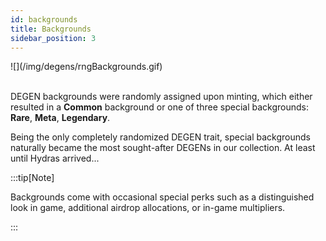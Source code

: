 ```yaml
---
id: backgrounds
title: Backgrounds
sidebar_position: 3
---
```


<div style={{ maxWidth: 500, margin: 'auto' }}>![](/img/degens/rngBackgrounds.gif)</div>
<br />

DEGEN backgrounds were randomly assigned upon minting, which either resulted in a **Common** background or one of three special backgrounds: **Rare**, **Meta**, **Legendary**.

Being the only completely randomized DEGEN trait, special backgrounds naturally became the most sought-after DEGENs in our collection. At least until Hydras arrived...

:::tip[Note]

Backgrounds come with occasional special perks such as a distinguished look in game, additional airdrop allocations, or in-game multipliers.

:::
